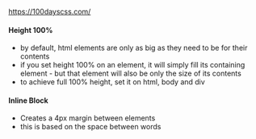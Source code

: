 https://100dayscss.com/ 

#### Height 100% 

- by default, html elements are only as big as they need to be for their contents 
- if you set height 100% on an element, it will simply fill its containing element - but that element will also be only the size of its contents 
- to achieve full 100% height, set it on html, body and div

#### Inline Block 
- Creates a 4px margin between elements 
- this is based on the space between words
